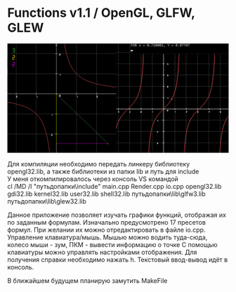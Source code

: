 # Functions v1.1 / OpenGL, GLFW, GLEW

![Alt text](screenshot.png?raw=true "Screenshot")

Для компиляции необходимо передать линкеру библиотеку opengl32.lib, а также библиотеки из папки lib и путь для include  
У меня откомпилировалось через консоль VS командой  
cl /MD /I "путьдопапки\include" main.cpp Render.cpp io.cpp opengl32.lib gdi32.lib kernel32.lib user32.lib shell32.lib путьдопапки\lib\glfw3.lib путьдопапки\lib\glew32.lib

Данное приложение позволяет изучать графики функций, отображая их по заданным формулам.
Изначально предусмотрено 17 пресетов формул. При желании их можно отредактировать в файле io.cpp.
Управление клавиатура/мышь.
Мышью можно водить туда-сюда, колесо мыши - зум, ПКМ - вывести информацию о точке
С помощью клавиатуры можно управлять настройками отображения. Для получения справки необходимо нажать h.
Текстовый ввод-вывод идёт в консоль.

В ближайшем будущем планирую замутить MakeFile
